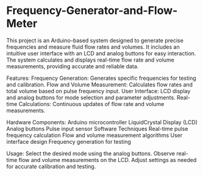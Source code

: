 # Frequency-Generator-and-Flow-Meter
This project is an Arduino-based system designed to generate precise frequencies and measure fluid flow rates and volumes. It includes an intuitive user interface with an LCD and analog buttons for easy interaction. The system calculates and displays real-time flow rate and volume measurements, providing accurate and reliable data.

Features:
Frequency Generation: Generates specific frequencies for testing and calibration.
Flow and Volume Measurement: Calculates flow rates and total volume based on pulse frequency input.
User Interface: LCD display and analog buttons for mode selection and parameter adjustments.
Real-time Calculations: Continuous updates of flow rate and volume measurements.

Hardware Components:
Arduino microcontroller
LiquidCrystal Display (LCD)
Analog buttons
Pulse input sensor
Software Techniques
Real-time pulse frequency calculation
Flow and volume measurement algorithms
User interface design
Frequency generation for testing

Usage:
Select the desired mode using the analog buttons.
Observe real-time flow and volume measurements on the LCD.
Adjust settings as needed for accurate calibration and testing.
